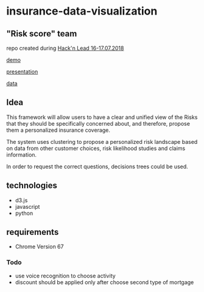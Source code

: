 # insurance-data-visualization

## "Risk score" team

repo created during [Hack'n Lead 16-17.07.2018](http://hackandlead.com/)

[demo](https://julia-dizhak.github.io/insurance-data-visualization/index.html)

[presentation](https://julia-dizhak.github.io/insurance-data-visualization/docs/Risk-Score.pdf)

[data](https://julia-dizhak.github.io/insurance-data-visualization/docs/data.txt)


## Idea
This framework will allow users to have a clear and unified view of the Risks that they should be specifically concerned about, and therefore, propose them a personalized insurance coverage.

The system uses clustering to propose a personalized risk landscape based on data from other customer choices, risk likelihood studies and claims information.

In order to request the correct questions, decisions trees could be used.


## technologies
* d3.js
* javascript
* python


## requirements
* Chrome Version 67


### Todo
* use voice recognition to choose activity
* discount should be applied only after choose second type of mortgage